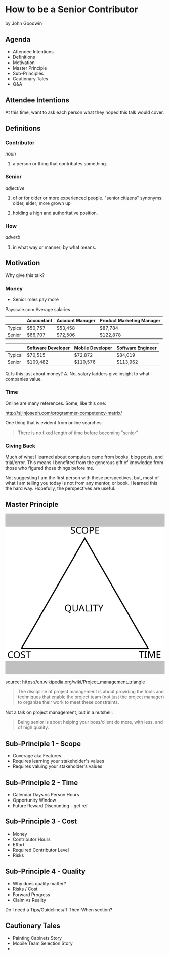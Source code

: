 # How to be a Senior Contributor

by John Goodwin

## Agenda

- Attendee Intentions
- Definitions
- Motivation
- Master Principle
- Sub-Principles
- Cautionary Tales
- Q&A

## Attendee Intentions

At this time, want to ask each person what they hoped this talk would cover.

## Definitions

### Contributor

_noun_

1. a person or thing that contributes something.

### Senior

_adjective_

1. of or for older or more experienced people.
"senior citizens"
synonyms: older, elder; more grown up

2. holding a high and authoritative position.

### How

_adverb_

1. in what way or manner; by what means.

## Motivation

Why give this talk?

### Money

- Senior roles pay more

Payscale.com Average salaries

|         | Accountant | Account Manager  | Product Marketing Manager |
| --------| ---------- | ---------------- | ------------------------- |
| Typical |    $50,757 |          $53,458 |                   $87,784 |
| Senior  |    $66,707 |          $72,506 |                  $122,878 |

|         | Software Developer | Mobile Developer | Software Engineer |
| --------| ------------------ | ---------------- | ----------------- |
| Typical |            $70,515 |          $72,872 |           $84,019 |
| Senior  |           $100,482 |         $110,576 |          $113,962 |

Q. Is this just about money?
A. No, salary ladders give insight to what companies value.

### Time

Online are many references. Some, like this one:

<http://sijinjoseph.com/programmer-competency-matrix/>

One thing that is evident from online searches:

> There is no fixed length of time before becoming "senior"

### Giving Back

Much of what I learned about computers came from books, blog posts, and trial/error. This means I benefited from the generous gift of knowledge from those who figured those things before me.

Not suggesting I am the first person with these perspectives, but, most of what I am telling you today is not from any mentor, or book. I learned this the hard way. Hopefully, the perspectives are useful.

## Master Principle

<div style="background-color:silver; text-align:center; vertical-align: middle; padding:40px 0;">
  <img src="images/Project-triangle-en.svg" />
</div>

source: <https://en.wikipedia.org/wiki/Project_management_triangle>

> The discipline of project management is about providing the tools and techniques that enable the project team (not just the project manager) to organize their work to meet these constraints.

Not a talk on project management, but in a nutshell:

> Being senior is about helping your boss/client do more, with less, and of high quality.

## Sub-Principle 1 - Scope

- Coverage aka Features
- Requires learning your stakeholder's values
- Requires valuing your stakeholder's values

## Sub-Principle 2 - Time

- Calendar Days vs Person Hours
- Opportunity Window
- Future Reward Discounting - get ref

## Sub-Principle 3 - Cost

- Money
- Contributor Hours
- Effort
- Required Contributor Level
- Risks

## Sub-Principle 4 - Quality

- Why does quality matter?
- Risks / Cost
- Forward Progress
- Claim vs Reality

Do I need a Tips/Guidelines/If-Then-When section?

## Cautionary Tales

- Painting Cabinets Story
- Mobile Team Selection Story
- 
